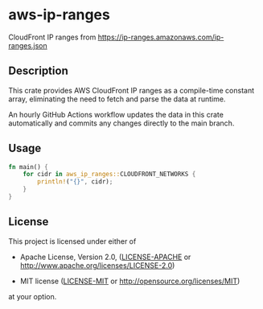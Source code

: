 # aws-ip-ranges

CloudFront IP ranges from <https://ip-ranges.amazonaws.com/ip-ranges.json>

## Description

This crate provides AWS CloudFront IP ranges as a compile-time constant array,
eliminating the need to fetch and parse the data at runtime.

An hourly GitHub Actions workflow updates the data in this crate automatically
and commits any changes directly to the main branch.

## Usage

```rust
fn main() {
    for cidr in aws_ip_ranges::CLOUDFRONT_NETWORKS {
        println!("{}", cidr);
    }
}
```

## License

This project is licensed under either of

- Apache License, Version 2.0, ([LICENSE-APACHE](LICENSE-APACHE) or
  <http://www.apache.org/licenses/LICENSE-2.0>)

- MIT license ([LICENSE-MIT](LICENSE-MIT) or
  <http://opensource.org/licenses/MIT>)

at your option.
